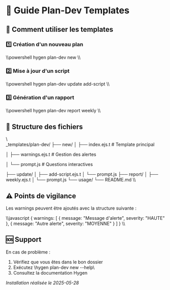 # 🚀 Guide Plan-Dev Templates

## 📖 Comment utiliser les templates

### 1️⃣ Création d'un nouveau plan

\\\powershell
hygen plan-dev new
\\\

### 2️⃣ Mise à jour d'un script

\\\powershell
hygen plan-dev update add-script
\\\

### 3️⃣ Génération d'un rapport

\\\powershell
hygen plan-dev report weekly
\\\

## 📝 Structure des fichiers

\\\
_templates/plan-dev/
├── new/
│   ├── index.ejs.t    # Template principal

│   ├── warnings.ejs.t # Gestion des alertes

│   └── prompt.js      # Questions interactives

├── update/
│   ├── add-script.ejs.t
│   └── prompt.js
├── report/
│   ├── weekly.ejs.t
│   └── prompt.js
└── usage/
    └── README.md
\\\

## ⚠️ Points de vigilance

Les warnings peuvent être ajoutés avec la structure suivante :

\\\javascript
{
    warnings: [
        { message: "Message d'alerte", severity: "HAUTE" },
        { message: "Autre alerte", severity: "MOYENNE" }
    ]
}
\\\

## 🆘 Support

En cas de problème :
1. Vérifiez que vous êtes dans le bon dossier
2. Exécutez \hygen plan-dev new --help\
3. Consultez la documentation Hygen

*Installation réalisée le 2025-05-28*
